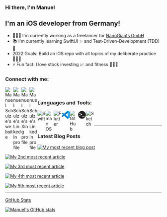 ### Hi there, I'm Manuel

## I'm an iOS developer from Germany!

- 👨🏼‍💻 I'm currently working as a freelancer for [NanoGiants GmbH](https://github.com/nanogiants)
- 📚 I'm currently learning SwiftUI ✨ and Test-Driven-Development (TDD) 🧪
- 2022 Goals: Build an iOS repo with all topics of my deliberate practice 💪🏼🤓
- ⚡️ Fun fact: I love stock investing 📈 and fitness 🏋🏼‍♂️

### Connect with me:

[<img align="left" alt="Manuel Schulze's website" width="26px" src="https://camo.githubusercontent.com/9f9d124d411068111c0c4707b245a3461c5c1171f7310b802c1be1353c68c93d/68747470733a2f2f6564656e742e6769746875622e696f2f537570657254696e7949636f6e732f696d616765732f7376672f6368726f6d652e737667" />][website]
[<img align="left" alt="Manuel Schulze's LinkedIn profile" width="26px" src="https://camo.githubusercontent.com/c8a9c5b414cd812ad6a97a46c29af67239ddaeae08c41724ff7d945fb4c047e5/68747470733a2f2f6564656e742e6769746875622e696f2f537570657254696e7949636f6e732f696d616765732f7376672f6c696e6b6564696e2e737667" />][linkedin]
[<img align="left" alt="Manuel Schulze's Xing profile" width="26px" src="https://camo.githubusercontent.com/559cb0e71b23bcd0b454d3312cb05542efb176a2236a5f6ecc99d478726172da/68747470733a2f2f6564656e742e6769746875622e696f2f537570657254696e7949636f6e732f696d616765732f7376672f78696e672e737667" />][xing]
[<img align="left" alt="Manuel Schulze's LinkedIn profile" width="26px" src="https://camo.githubusercontent.com/a583b5ce3b463c784cb87592b3da7b9b9d014d7a16adfff04b91cb1452ae4ca2/68747470733a2f2f6564656e742e6769746875622e696f2f537570657254696e7949636f6e732f696d616765732f7376672f6d656469756d2e737667" />][medium]

<br />

### Languages and Tools:

<img align="left" alt="Swift" width="26px" src="https://cdn-icons-png.flaticon.com/512/732/732250.png" />
<img align="left" alt="mac OS" width="26px" src="https://camo.githubusercontent.com/73bd7cb04728a3ba23bd6aa6740f7c8b585df12db44f4492ec46fc8e30b2115f/68747470733a2f2f6564656e742e6769746875622e696f2f537570657254696e7949636f6e732f696d616765732f7376672f6d61636f732e737667" />
<img align="left" alt="Flutter" width="26px" src="https://camo.githubusercontent.com/750365ec8e10a2a4075ffb09fd644c3176c98638a7c45a79a8a40366a9d64f3a/68747470733a2f2f6564656e742e6769746875622e696f2f537570657254696e7949636f6e732f696d616765732f7376672f666c75747465722e737667" />
<img align="left" alt="Visual Studio Code" width="26px" src="https://raw.githubusercontent.com/github/explore/80688e429a7d4ef2fca1e82350fe8e3517d3494d/topics/visual-studio-code/visual-studio-code.png" />
<img align="left" alt="GitHub" width="26px" src="https://camo.githubusercontent.com/b079fe922f00c4b86f1b724fbc2e8141c468794ce8adbc9b7456e5e1ad09c622/68747470733a2f2f6564656e742e6769746875622e696f2f537570657254696e7949636f6e732f696d616765732f7376672f6769746875622e737667" />
<img align="left" alt="Terminal" width="26px" src="https://raw.githubusercontent.com/github/explore/80688e429a7d4ef2fca1e82350fe8e3517d3494d/topics/terminal/terminal.png" />
<img align="left" alt="Sketch" width="26px" src="https://camo.githubusercontent.com/9f903edab94d15df3fe73c0216822c310836c8321ede1cd14bb117acac9d1567/68747470733a2f2f6564656e742e6769746875622e696f2f537570657254696e7949636f6e732f696d616765732f7376672f736b657463682e737667" />

<br />
<br />

---

### Latest Blog Posts

<a target="_blank" href="https://github-readme-medium-recent-article.vercel.app/medium/@manuel-schulze/0"><img src="https://github-readme-medium-recent-article.vercel.app/medium/@manuel-schulze/0" alt="My most recent blog post">

<a target="_blank" href="https://github-readme-medium-recent-article.vercel.app/medium/@manuel-schulze/1"><img src="https://github-readme-medium-recent-article.vercel.app/medium/@manuel-schulze/1" alt="My 2nd most recent article">

<a target="_blank" href="https://github-readme-medium-recent-article.vercel.app/medium/@manuel-schulze/2"><img src="https://github-readme-medium-recent-article.vercel.app/medium/@manuel-schulze/2" alt="My 3rd most recent article">

<a target="_blank" href="https://github-readme-medium-recent-article.vercel.app/medium/@manuel-schulze/3"><img src="https://github-readme-medium-recent-article.vercel.app/medium/@manuel-schulze/3" alt="My 4th most recent article">

<a target="_blank" href="https://github-readme-medium-recent-article.vercel.app/medium/@manuel-schulze/4"><img src="https://github-readme-medium-recent-article.vercel.app/medium/@manuel-schulze/4" alt="My 5th most recent article" />

---

GitHub Stats

[![Manuel's GitHub stats](https://github-readme-stats.vercel.app/api?username=brudus)](https://github.com/brudus/github-readme-stats)

[website]: https://manuelschulze.com
[medium]: https://manuel-schulze.medium.com/
[linkedin]: https://www.linkedin.com/in/manuelschulze
[xing]: https://www.xing.com/profile/Manuel_Schulze14/cv
